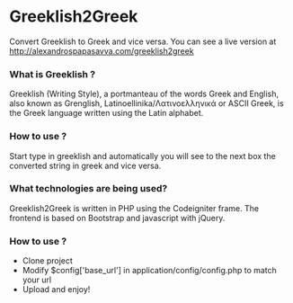 # Greeklish2Greek
Convert Greeklish to Greek and vice versa. You can see a live version at http://alexandrospapasavva.com/greeklish2greek

### What is Greeklish ?
Greeklish (Writing Style), a portmanteau of the words Greek and English, also known as Grenglish, Latinoellinika/Λατινοελληνικά or ASCII Greek, is the Greek language written using the Latin alphabet.

### How to use ?
Start type in greeklish and automatically you will see to the next box the converted string in greek and vice versa.

### What technologies are being used?
Greeklish2Greek is written in PHP using the Codeigniter frame. The frontend is based on Bootstrap and javascript with jQuery.

### How to use ?
* Clone project
* Modify $config['base_url'] in application/config/config.php to match your url
* Upload and enjoy!
